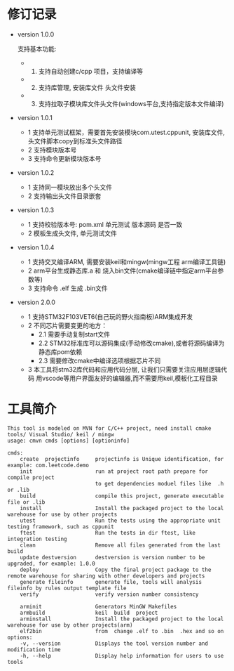 # 修订记录

- version 1.0.0 

    支持基本功能:
    - 1. 支持自动创建c/cpp 项目，支持编译等
    - 2. 支持库管理, 安装库文件 头文件安装
    - 3. 支持拉取子模块库文件头文件(windows平台,支持指定版本文件编译)
- version 1.0.1
    - 1 支持单元测试框架，需要首先安装模块com.utest.cppunit, 安装库文件,头文件脚本copy到标准头文件路径
    - 2 支持模块版本号
    - 3 支持命令更新模块版本号
- version 1.0.2
    - 1 支持同一模块放出多个头文件
    - 2 支持输出头文件目录嵌套
- version 1.0.3
    - 1  支持校验版本号: pom.xml  单元测试  版本源码 是否一致
    - 2  模板生成头文件, 单元测试文件
- version 1.0.4
    - 1 支持交叉编译ARM, 需要安装keil和mingw(mingw工程 arm编译工具链)
    - 2 arm平台生成静态库.a 和 烧入bin文件(cmake编译链中指定arm平台参数等)        
    - 3 支持命令 .elf 生成 .bin文件
- version 2.0.0
    - 1 支持STM32F103VET6(自己玩的野火指南板)ARM集成开发
    - 2 不同芯片需要变更的地方：
        - 2.1  需要手动复制start文件
        - 2.2  STM32标准库可以源码集成(手动修改cmake),或者将源码编译为静态库pom依赖
        - 2.3  需要修改cmake中编译选项根据芯片不同
    - 3 本工具将stm32库代码和应用代码分层, 让我们只需要关注应用层逻辑代码
      用vscode等用户界面友好的编辑器,而不需要用keil,模板化工程目录
    


# 工具简介

```
This tool is modeled on MVN for C/C++ project, need install cmake tools/ Visual Studio/ keil / mingw
usage: cmvn cmds [options] [optioninfo] 

cmds:
    create  projectinfo     projectinfo is Unique identification, for example: com.leetcode.demo
    init                    run at project root path prepare for compile project 
                            to get dependencies moduel files like  .h or .lib
    build                   compile this project, generate executable file or .lib 
    install                 Install the packaged project to the local warehouse for use by other projects
    utest                   Run the tests using the appropriate unit testing framework, such as cppunit
    ftest                   Run the tests in dir ftest, like integration testing
    clean                   Remove all files generated from the last build
    update destversion      destversion is version number to be upgraded, for example: 1.0.0
    deploy                  Copy the final project package to the remote warehouse for sharing with other developers and projects
    generate fileinfo       generate file, tools will analysis fileinfo by rules output template file
    verify                  verify version number consistency 

    arminit                 Generators MinGW Makefiles 
    armbuild                keil  build  project 
    arminstall              Install the packaged project to the local warehouse for use by other projects(arm)
    elf2bin                 from  change .elf to .bin  .hex and so on 
options:
    -v, --version           Displays the tool version number and modification time
    -h, --help              Display help information for users to use tools


```